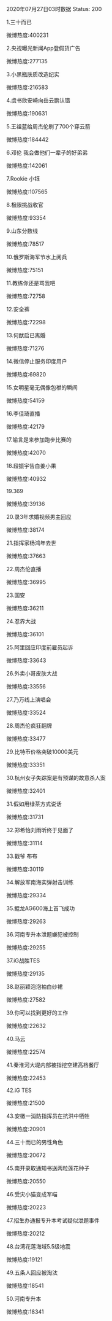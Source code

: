 2020年07月27日03时数据
Status: 200

1.三十而已

微博热度:400231

2.央视曝光新闻App登假货广告

微博热度:277135

3.小黑瓶肤质改造纪实

微博热度:216583

4.虞书欣安崎向岳云鹏认错

微博热度:190631

5.王祖蓝给周杰伦刷了700个穿云箭

微博热度:184442

6.邓伦 我会做他们一辈子的好弟弟

微博热度:142061

7.Rookie 小钰

微博热度:107565

8.极限挑战收官

微博热度:93354

9.山东分数线

微博热度:78517

10.俄罗斯海军节水上阅兵

微博热度:75151

11.教练你还是骂我吧

微博热度:72758

12.安全裤

微博热度:72298

13.何猷启已离婚

微博热度:71276

14.微信停止服务印度用户

微博热度:69820

15.女明星毫无偶像包袱的瞬间

微博热度:54159

16.李佳琦直播

微博热度:42179

17.喻言是来参加跑步比赛的

微博热度:42070

18.段振宇告白姜小果

微博热度:40932

19.369

微博热度:39136

20.录3年求婚视频男主回应

微博热度:38174

21.指挥家杨鸿年去世

微博热度:37663

22.周杰伦直播

微博热度:36995

23.国安

微博热度:36211

24.忍界大战

微博热度:36101

25.阿里回应印度前雇员起诉

微博热度:33643

26.外卖小哥皮肤大战

微博热度:33556

27.乃万线上演唱会

微博热度:33524

28.周杰伦疯狂翻牌

微博热度:33477

29.比特币价格突破10000美元

微博热度:33351

30.杭州女子失踪案是有预谋的故意杀人案

微博热度:32401

31.假如用绿茶方式说话

微博热度:31731

32.郑希怡刘雨昕终于见面了

微博热度:31114

33.戳爷 布布

微博热度:30119

34.解放军南海实弹射击训练

微博热度:29334

35.鲲龙AG600海上首飞成功

微博热度:29263

36.河南专升本泄题嫌犯被控制

微博热度:29255

37.iG战胜TES

微博热度:29135

38.赵丽颖泡泡袖白纱裙

微博热度:27582

39.你可以找到更好的工作

微博热度:22632

40.马云

微博热度:22574

41.秦淮河大堤内部被指挖空建高档餐厅

微博热度:22453

42.iG TES

微博热度:21500

43.安徽一消防指挥员在抗洪中牺牲

微博热度:20901

44.三十而已的男性角色

微博热度:20672

45.南开录取通知书送两粒莲花种子

微博热度:20550

46.受灾小猫变成军喵

微博热度:20223

47.招生办通报专升本考试疑似泄题事件

微博热度:20212

48.台湾花莲海域5.5级地震

微博热度:19121

49.五条人回应被淘汰

微博热度:18541

50.河南专升本

微博热度:18341

